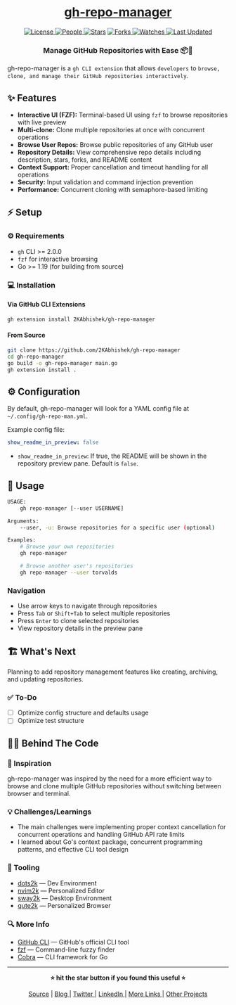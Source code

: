 <div align = "center">

<h1><a href="https://github.com/2kabhishek/gh-repo-manager">gh-repo-manager</a></h1>

<a href="https://github.com/2KAbhishek/gh-repo-manager/blob/main/LICENSE">
<img alt="License" src="https://img.shields.io/github/license/2kabhishek/gh-repo-manager?style=flat&color=eee&label="> </a>

<a href="https://github.com/2KAbhishek/gh-repo-manager/graphs/contributors">
<img alt="People" src="https://img.shields.io/github/contributors/2kabhishek/gh-repo-manager?style=flat&color=ffaaf2&label=People"> </a>

<a href="https://github.com/2KAbhishek/gh-repo-manager/stargazers">
<img alt="Stars" src="https://img.shields.io/github/stars/2kabhishek/gh-repo-manager?style=flat&color=98c379&label=Stars"></a>

<a href="https://github.com/2KAbhishek/gh-repo-manager/network/members">
<img alt="Forks" src="https://img.shields.io/github/forks/2kabhishek/gh-repo-manager?style=flat&color=66a8e0&label=Forks"> </a>

<a href="https://github.com/2KAbhishek/gh-repo-manager/watchers">
<img alt="Watches" src="https://img.shields.io/github/watchers/2kabhishek/gh-repo-manager?style=flat&color=f5d08b&label=Watches"> </a>

<a href="https://github.com/2KAbhishek/gh-repo-manager/pulse">
<img alt="Last Updated" src="https://img.shields.io/github/last-commit/2kabhishek/gh-repo-manager?style=flat&color=e06c75&label="> </a>

<h3>Manage GitHub Repositories with Ease 📦🚀</h3>

</div>

gh-repo-manager is a `gh CLI extension` that allows `developers` to `browse, clone, and manage their GitHub repositories interactively`.

## ✨ Features

- **Interactive UI (FZF):** Terminal-based UI using `fzf` to browse repositories with live preview
- **Multi-clone:** Clone multiple repositories at once with concurrent operations
- **Browse User Repos:** Browse public repositories of any GitHub user
- **Repository Details:** View comprehensive repo details including description, stars, forks, and README content
- **Context Support:** Proper cancellation and timeout handling for all operations
- **Security:** Input validation and command injection prevention
- **Performance:** Concurrent cloning with semaphore-based limiting

## ⚡ Setup

### ⚙️ Requirements

- `gh` CLI >= 2.0.0
- `fzf` for interactive browsing
- Go >= 1.19 (for building from source)

### 💻 Installation

#### Via GitHub CLI Extensions

```bash
gh extension install 2KAbhishek/gh-repo-manager
```

#### From Source

```bash
git clone https://github.com/2KAbhishek/gh-repo-manager
cd gh-repo-manager
go build -o gh-repo-manager main.go
gh extension install .
```

## ⚙️ Configuration

By default, gh-repo-manager will look for a YAML config file at `~/.config/gh-repo-man.yml`.

Example config file:

```yaml
show_readme_in_preview: false
```

- `show_readme_in_preview`: If true, the README will be shown in the repository preview pane. Default is `false`.

## 🚀 Usage

```bash
USAGE:
    gh repo-manager [--user USERNAME]

Arguments:
    --user, -u: Browse repositories for a specific user (optional)

Examples:
    # Browse your own repositories
    gh repo-manager

    # Browse another user's repositories
    gh repo-manager --user torvalds
```

### Navigation

- Use arrow keys to navigate through repositories
- Press `Tab` or `Shift+Tab` to select multiple repositories
- Press `Enter` to clone selected repositories
- View repository details in the preview pane

## 🏗️ What's Next

Planning to add repository management features like creating, archiving, and updating repositories.

### ✅ To-Do

- [ ] Optimize config structure and defaults usage
- [ ] Optimize test structure

## 🧑‍💻 Behind The Code

### 🌈 Inspiration

gh-repo-manager was inspired by the need for a more efficient way to browse and clone multiple GitHub repositories without switching between browser and terminal.

### 💡 Challenges/Learnings

- The main challenges were implementing proper context cancellation for concurrent operations and handling GitHub API rate limits
- I learned about Go's context package, concurrent programming patterns, and effective CLI tool design

### 🧰 Tooling

- [dots2k](https://github.com/2kabhishek/dots2k) — Dev Environment
- [nvim2k](https://github.com/2kabhishek/nvim2k) — Personalized Editor
- [sway2k](https://github.com/2kabhishek/sway2k) — Desktop Environment
- [qute2k](https://github.com/2kabhishek/qute2k) — Personalized Browser

### 🔍 More Info

- [GitHub CLI](https://github.com/cli/cli) — GitHub's official CLI tool
- [fzf](https://github.com/junegunn/fzf) — Command-line fuzzy finder
- [Cobra](https://github.com/spf13/cobra) — CLI framework for Go

<hr>

<div align="center">

<strong>⭐ hit the star button if you found this useful ⭐</strong><br>

<a href="https://github.com/2KAbhishek/gh-repo-manager">Source</a>
| <a href="https://2kabhishek.github.io/blog" target="_blank">Blog </a>
| <a href="https://twitter.com/2kabhishek" target="_blank">Twitter </a>
| <a href="https://linkedin.com/in/2kabhishek" target="_blank">LinkedIn </a>
| <a href="https://2kabhishek.github.io/links" target="_blank">More Links </a>
| <a href="https://2kabhishek.github.io/projects" target="_blank">Other Projects </a>

</div>
